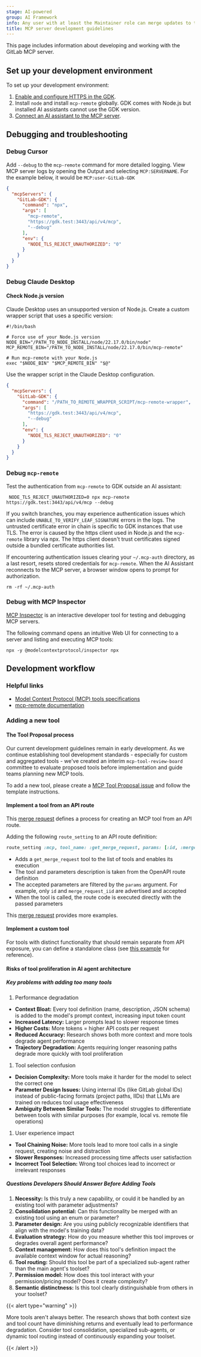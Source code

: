 ```yaml
---
stage: AI-powered
group: AI Framework
info: Any user with at least the Maintainer role can merge updates to this content. For details, see https://docs.gitlab.com/development/development_processes/#development-guidelines-review.
title: MCP server development guidelines
---
```


This page includes information about developing and working with the GitLab MCP server.

## Set up your development environment

To set up your development environment:

1. [Enable and configure HTTPS in the GDK](https://gitlab.com/gitlab-org/gitlab-development-kit/-/blob/main/doc/howto/nginx.md#update-gdkyml-for-https-optional).
1. Install `node` and install `mcp-remote` globally. GDK comes with Node.js but installed AI assistants cannot use the GDK version.
1. [Connect an AI assistant to the MCP server](../user/gitlab_duo/model_context_protocol/mcp_server.md#connect-cursor-to-a-gitlab-mcp-server).

## Debugging and troubleshooting

### Debug Cursor

Add `--debug` to the `mcp-remote` command for more detailed logging. View MCP server logs by opening the Output and selecting
`MCP:SERVERNAME`. For the example below, it would be `MCP:user-GitLab-GDK`

```json
{
  "mcpServers": {
    "GitLab-GDK": {
      "command": "npx",
      "args": [
        "mcp-remote",
        "https://gdk.test:3443/api/v4/mcp",
        "--debug"
      ],
      "env": {
        "NODE_TLS_REJECT_UNAUTHORIZED": "0"
      }
    }
  }
}
```

### Debug Claude Desktop

#### Check Node.js version

Claude Desktop uses an unsupported version of Node.js. Create a custom wrapper script that uses a specific version:

```shell
#!/bin/bash

# Force use of your Node.js version
NODE_BIN="/PATH_TO_NODE_INSTALL/node/22.17.0/bin/node"
MCP_REMOTE_BIN="/PATH_TO_NODE_INSTALL/node/22.17.0/bin/mcp-remote"

# Run mcp-remote with your Node.js
exec "$NODE_BIN" "$MCP_REMOTE_BIN" "$@"
```

Use the wrapper script in the Claude Desktop configuration.

```json
{
  "mcpServers": {
    "GitLab-GDK": {
      "command": "/PATH_TO_REMOTE_WRAPPER_SCRIPT/mcp-remote-wrapper",
      "args": [
        "https://gdk.test:3443/api/v4/mcp",
        "--debug"
      ],
      "env": {
        "NODE_TLS_REJECT_UNAUTHORIZED": "0"
      }
    }
  }
}
```

### Debug `mcp-remote`

Test the authentication from `mcp-remote` to GDK outside an AI assistant:

```shell
 NODE_TLS_REJECT_UNAUTHORIZED=0 npx mcp-remote https://gdk.test:3443/api/v4/mcp --debug
```

If you switch branches, you may experience authentication issues which can include `UNABLE_TO_VERIFY_LEAF_SIGNATURE`
errors in the logs. The untrusted certificate error in chain is specific to GDK instances that use TLS. The error is
caused by the https client used in Node.js and the `mcp-remote` library via npx. The https client doesn't trust
certificates signed outside a bundled certificate authorities list.

If encountering authentication issues clearing your `~/.mcp-auth` directory, as a last resort, resets stored
credentials for `mcp-remote`. When the AI Assistant reconnects to the MCP server, a browser window opens to prompt
for authorization.

```shell
rm -rf ~/.mcp-auth
```

### Debug with MCP Inspector

[MCP Inspector](https://modelcontextprotocol.io/legacy/tools/inspector) is an interactive developer tool for testing and debugging MCP servers.

The following command opens an intuitive Web UI for connecting to a server and listing and executing MCP tools:

```shell
npx -y @modelcontextprotocol/inspector npx
```

## Development workflow

### Helpful links

- [Model Context Protocol (MCP) tools specifications](https://modelcontextprotocol.io/specification/2025-06-18/server/tools)
- [mcp-remote documentation](https://www.npmjs.com/package/mcp-remote)

### Adding a new tool

#### The Tool Proposal process

Our current development guidelines remain in early development. As we continue establishing tool development standards - especially for custom and
aggregated tools - we've created an interim `mcp-tool-review-board` committee to evaluate proposed tools before implementation and guide teams planning new MCP tools.

To add a new tool, please create a [MCP Tool Proposal issue](https://gitlab.com/gitlab-org/gitlab/-/issues/new?related_item_id=undefined&type=ISSUE&description_template=MCP%20Tool%20Proposal) 
and follow the template instructions.

#### Implement a tool from an API route

This [merge request](https://gitlab.com/gitlab-org/gitlab/-/merge_requests/201838) defines a process for creating an MCP tool from an API route.

Adding the following `route_setting` to an API route definition:

```ruby
route_setting :mcp, tool_name: :get_merge_request, params: [:id, :merge_request_iid]
```

- Adds a `get_merge_request` tool to the list of tools and enables its execution
- The tool and parameters description is taken from the OpenAPI route definition
- The accepted parameters are filtered by the `params` argument. For example, only `id` and `merge_request_iid` are advertised and accepted
- When the tool is called, the route code is executed directly with the passed parameters

This [merge request](https://gitlab.com/gitlab-org/gitlab/-/merge_requests/203055) provides more examples.

#### Implement a custom tool

For tools with distinct functionality that should remain separate from API exposure, you can define a standalone class (see [this example](https://gitlab.com/gitlab-org/gitlab/-/blob/5d394a38c3dc20a247473d5334d71dab15d26a4b/app/services/mcp/tools/manager.rb#L7) for reference).

#### Risks of tool proliferation in AI agent architecture

##### Key problems with adding too many tools

1. Performance degradation

- **Context Bloat:** Every tool definition (name, description, JSON schema) is added to the model's prompt context, increasing input token count
- **Increased Latency:** Larger prompts lead to slower response times
- **Higher Costs:** More tokens = higher API costs per request
- **Reduced Accuracy:** Research shows both more context and more tools degrade agent performance
- **Trajectory Degradation:** Agents requiring longer reasoning paths degrade more quickly with tool proliferation

1. Tool selection confusion

- **Decision Complexity:** More tools make it harder for the model to select the correct one
- **Parameter Design Issues:** Using internal IDs (like GitLab global IDs) instead of public-facing formats (project paths, IIDs) that LLMs are trained on reduces tool usage effectiveness
- **Ambiguity Between Similar Tools:** The model struggles to differentiate between tools with similar purposes (for example, local vs. remote file operations)

1. User experience impact

- **Tool Chaining Noise:** More tools lead to more tool calls in a single request, creating noise and distraction
- **Slower Responses:** Increased processing time affects user satisfaction
- **Incorrect Tool Selection:** Wrong tool choices lead to incorrect or irrelevant responses

##### Questions Developers Should Answer Before Adding Tools

1. **Necessity:** Is this truly a new capability, or could it be handled by an existing tool with parameter adjustments?
1. **Consolidation potential:** Can this functionality be merged with an existing tool using an enum or parameter?
1. **Parameter design:** Are you using publicly recognizable identifiers that align with the model's training data?
1. **Evaluation strategy:** How do you measure whether this tool improves or degrades overall agent performance?
1. **Context management:** How does this tool's definition impact the available context window for actual reasoning?
1. **Tool routing:** Should this tool be part of a specialized sub-agent rather than the main agent's toolset?
1. **Permission model:** How does this tool interact with your permission/pricing model? Does it create complexity?
1. **Semantic distinctness:** Is this tool clearly distinguishable from others in your toolset?

{{< alert type="warning" >}}

More tools aren't always better. The research shows that both context size and tool count have diminishing returns and
eventually lead to performance degradation. Consider tool consolidation, specialized sub-agents, or dynamic tool routing
instead of continuously expanding your toolset.

{{< /alert >}}
